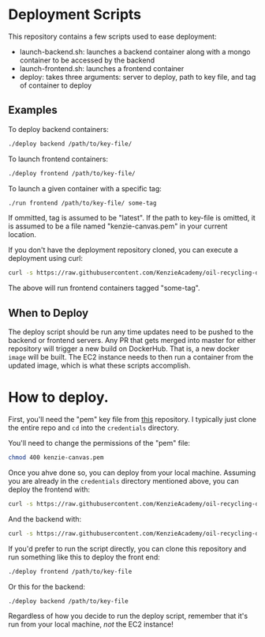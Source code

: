# Deployment Scripts

This repository contains a few scripts used to ease deployment:
- launch-backend.sh: launches a backend container along with a mongo container to be accessed by the backend
- launch-frontend.sh: launches a frontend container
- deploy: takes three arguments: server to deploy, path to key file, and tag of container to deploy

## Examples
To deploy backend containers:
```bash
./deploy backend /path/to/key-file/
```

To launch frontend containers:
```bash
./deploy frontend /path/to/key-file/
```

To launch a given container with a specific tag:
```bash
./run frontend /path/to/key-file/ some-tag
```

If ommitted, tag is assumed to be "latest". If the path to key-file is omitted,
it is assumed to be a file named "kenzie-canvas.pem" in your current location.

If you don't have the deployment repository cloned, you can execute a deployment
using curl:

```bash
curl -s https://raw.githubusercontent.com/KenzieAcademy/oil-recycling-deployment/master/deploy | bash -s frontend /path/to/key-file some-tag
```

The above will run frontend containers tagged "some-tag".

## When to Deploy

The deploy script should be run any time updates need to be pushed to the backend
or frontend servers. Any PR that gets merged into master for either repository
will trigger a new build on DockerHub. That is, a new docker `image` will be
built. The EC2 instance needs to then run a container from the updated image,
which is what these scripts accomplish.

# How to deploy.
First, you'll need the "pem" key file from [this](https://github.com/KenzieAcademy/kenzie-canvas) repository. I typically just clone the entire repo and `cd` into the `credentials` directory. 

You'll need to change the permissions of the "pem" file:
```bash
chmod 400 kenzie-canvas.pem
```

Once you ahve done so, you can deploy from your local machine. Assuming you are
already in the `credentials` directory mentioned above, you can deploy the
frontend with:

```bash
curl -s https://raw.githubusercontent.com/KenzieAcademy/oil-recycling-deployment/master/deploy | bash -s frontend
```

And the backend with:

```bash
curl -s https://raw.githubusercontent.com/KenzieAcademy/oil-recycling-deployment/master/deploy | bash -s frontend
```

If you'd prefer to run the script directly, you can clone this repository and
run something like this to deploy the front end:
```bash
./deploy frontend /path/to/key-file
```

Or this for the backend:
```bash
./deploy backend /path/to/key-file
```

Regardless of how you decide to run the deploy script, remember that it's run
from your local machine, _not_ the EC2 instance!
